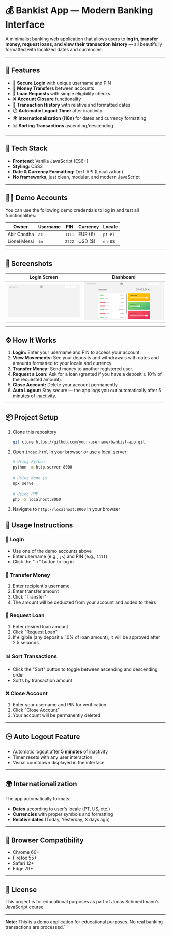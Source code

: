 # 💰 Bankist App — Modern Banking Interface

A minimalist banking web application that allows users to **log in, transfer money, request loans, and view their transaction history** — all beautifully formatted with localized dates and currencies.

---

## 🚀 Features

- 🔐 **Secure Login** with unique username and PIN
- 💸 **Money Transfers** between accounts
- 🏦 **Loan Requests** with simple eligibility checks
- ❌ **Account Closure** functionality
- 📅 **Transaction History** with relative and formatted dates
- ⏱️ **Automatic Logout Timer** after inactivity
- 🌍 **Internationalization (i18n)** for dates and currency formatting
- 📊 **Sorting Transactions** ascending/descending

---

## 🧩 Tech Stack

- **Frontend:** Vanilla JavaScript (ES6+)
- **Styling:** CSS3
- **Date & Currency Formatting:** `Intl` API (Localization)
- **No frameworks**, just clean, modular, and modern JavaScript

---

## 🧑‍💻 Demo Accounts

You can use the following demo credentials to log in and test all functionalities:

| Owner        | Username | PIN    | Currency | Locale  |
| ------------ | -------- | ------ | -------- | ------- |
| Abir Chodha  | `ac`     | `1111` | EUR (€)  | `pt-PT` |
| Lionel Messi | `lm`     | `2222` | USD ($)  | `en-US` |

---

## 📸 Screenshots

| Login Screen                               | Dashboard                                          |
| ------------------------------------------ | -------------------------------------------------- |
| ![Login Screenshot](screenshots/login.png) | ![Dashboard Screenshot](screenshots/dashboard.png) |

---

## ⚙️ How It Works

1. **Login:** Enter your username and PIN to access your account.
2. **View Movements:** See your deposits and withdrawals with dates and amounts formatted to your locale and currency.
3. **Transfer Money:** Send money to another registered user.
4. **Request a Loan:** Ask for a loan (granted if you have a deposit ≥ 10% of the requested amount).
5. **Close Account:** Delete your account permanently.
6. **Auto Logout:** Stay secure — the app logs you out automatically after 5 minutes of inactivity.

---

## 📦 Project Setup

1. Clone this repository

   ```bash
   git clone https://github.com/your-username/bankist-app.git

   ```

2. Open `index.html` in your browser or use a local server:

   ```bash
   # Using Python
   python -m http.server 8000

   # Using Node.js
   npx serve .

   # Using PHP
   php -S localhost:8000

   ```

3. Navigate to `http://localhost:8000` in your browser

## 🎯 Usage Instructions

### 🔐 Login

- Use one of the demo accounts above
- Enter username (e.g., `js`) and PIN (e.g., `1111`)
- Click the "→" button to log in

### 💸 Transfer Money

1. Enter recipient's username
2. Enter transfer amount
3. Click "Transfer"
4. The amount will be deducted from your account and added to theirs

### 🏦 Request Loan

1. Enter desired loan amount
2. Click "Request Loan"
3. If eligible (any deposit ≥ 10% of loan amount), it will be approved after 2.5 seconds

### 📊 Sort Transactions

- Click the "Sort" button to toggle between ascending and descending order
- Sorts by transaction amount

### ❌ Close Account

1. Enter your username and PIN for verification
2. Click "Close Account"
3. Your account will be permanently deleted

---

## 🕒 Auto Logout Feature

- Automatic logout after **5 minutes** of inactivity
- Timer resets with any user interaction
- Visual countdown displayed in the interface

---

## 🌍 Internationalization

The app automatically formats:

- **Dates** according to user's locale (PT, US, etc.)
- **Currencies** with proper symbols and formatting
- **Relative dates** (Today, Yesterday, X days ago)

---

## 🔧 Browser Compatibility

- Chrome 60+
- Firefox 55+
- Safari 12+
- Edge 79+

---

## 📄 License

This project is for educational purposes as part of Jonas Schmedtmann's JavaScript course.

---

**Note:** This is a demo application for educational purposes. No real banking transactions are processed.`

